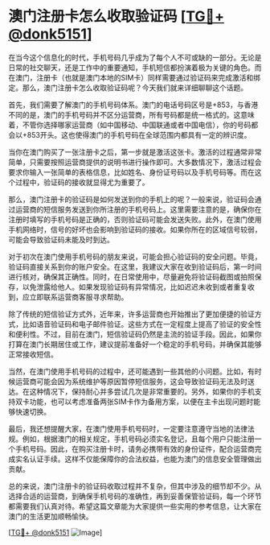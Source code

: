 # 澳门注册卡怎么收取验证码 [[TG💪+ @donk5151](https://t.me/s/donk5151)]

在当今这个信息化的时代，手机号码几乎成为了每个人不可或缺的一部分。无论是日常的社交聊天，还是工作中的重要通知，手机短信都扮演着极为关键的角色。而在澳门，注册卡（也就是澳门本地的SIM卡）同样需要通过验证码来完成激活和绑定。那么，澳门注册卡怎么收取验证码呢？今天我们就来详细聊聊这个话题。

首先，我们需要了解澳门的手机号码体系。澳门的电话号码区号是+853，与香港不同的是，澳门的手机号码并不区分运营商，所有号码都是统一格式的。这意味着，不管你选择哪家运营商（如中国移动、中国联通或者中国电信），你的号码都会以+853开头。这也使得澳门的手机号码在全球范围内都具有一定的辨识度。

当你在澳门购买了一张注册卡之后，第一步就是激活这张卡。激活的过程通常非常简单，只需要按照运营商提供的说明书进行操作即可。大多数情况下，激活过程会要求你输入一张简单的表格信息，比如姓名、身份证号码以及手机号码等。而在这个过程中，验证码的接收就显得尤为重要了。

那么，澳门注册卡的验证码是如何发送到你的手机上的呢？一般来说，验证码会通过运营商的短信服务发送到你所注册的手机号码上。这里需要注意的是，确保你在注册时填写的手机号码是正确的，否则验证码可能会发送失败。此外，在澳门使用手机网络时，信号的好坏也会影响到验证码的接收。如果你所在的区域信号较弱，可能会导致验证码未能及时到达。

对于初次在澳门使用手机号码的朋友来说，可能会担心验证码的安全问题。毕竟，验证码直接关系到你的账户安全。在这里，我建议大家在收到验证码后，第一时间进行核对，确保其正确性。同时，在日常使用中，尽量避免将验证码截图或拍照保存，以免泄露给他人。如果发现验证码有异常情况，比如迟迟未收到或者重复收到，应立即联系运营商客服寻求帮助。

除了传统的短信验证方式外，近年来，许多运营商也开始推出了更加便捷的验证方式，比如语音验证码和电子邮件验证。这些方式在一定程度上提高了验证的安全性和便利性。不过，目前在澳门，短信验证码仍然是主流的验证手段。因此，如果你打算在澳门长期居住或工作，建议提前准备好一个稳定的手机号码，并确保其能够正常接收短信。

当然，在澳门使用手机号码的过程中，还可能遇到一些其他的小问题。比如，有时候运营商可能会因为系统维护等原因暂停短信服务，这会导致验证码无法及时送达。在这种情况下，保持耐心并多尝试几次是非常重要的。另外，如果你的手机支持双卡功能，也可以考虑准备两张SIM卡作为备用方案，以便在主卡出现问题时能够快速切换。

最后，我还想提醒大家，在澳门使用手机号码时，一定要注意遵守当地的法律法规。例如，根据澳门的相关规定，手机号码必须实名登记，且每个用户只能注册一个手机号码。因此，在购买注册卡时，请务必携带有效的身份证件，配合运营商完成实名认证手续。这样不仅能保障你的合法权益，也能为澳门的信息安全管理做出贡献。

总的来说，澳门注册卡的验证码收取过程并不复杂，但其中涉及的细节却不少。从选择合适的运营商，到确保手机号码的准确性，再到妥善保管验证码，每一个环节都需要我们认真对待。希望这篇文章能为大家提供一些实用的参考信息，让大家在澳门的生活更加顺畅愉快。

[[TG💪+ @donk5151](https://t.me/s/donk5151) ![Image](https://i.postimg.cc/rwNCRYN7/Snipaste-2025-04-30-17-27-05.png)]